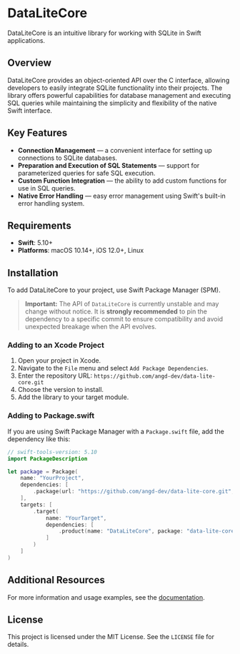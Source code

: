 # DataLiteCore

DataLiteCore is an intuitive library for working with SQLite in Swift applications.

## Overview

DataLiteCore provides an object-oriented API over the C interface, allowing developers to easily integrate SQLite functionality into their projects. The library offers powerful capabilities for database management and executing SQL queries while maintaining the simplicity and flexibility of the native Swift interface.

## Key Features

- **Connection Management** — a convenient interface for setting up connections to SQLite databases.
- **Preparation and Execution of SQL Statements** — support for parameterized queries for safe SQL execution.
- **Custom Function Integration** — the ability to add custom functions for use in SQL queries.
- **Native Error Handling** — easy error management using Swift's built-in error handling system.

## Requirements

- **Swift**: 5.10+
- **Platforms**: macOS 10.14+, iOS 12.0+, Linux

## Installation

To add DataLiteCore to your project, use Swift Package Manager (SPM).

> **Important:** The API of `DataLiteCore` is currently unstable and may change without notice. It is **strongly recommended** to pin the dependency to a specific commit to ensure compatibility and avoid unexpected breakage when the API evolves.

### Adding to an Xcode Project

1. Open your project in Xcode.
2. Navigate to the `File` menu and select `Add Package Dependencies`.
3. Enter the repository URL: `https://github.com/angd-dev/data-lite-core.git`
4. Choose the version to install.
5. Add the library to your target module.

### Adding to Package.swift

If you are using Swift Package Manager with a `Package.swift` file, add the dependency like this:

```swift
// swift-tools-version: 5.10
import PackageDescription

let package = Package(
    name: "YourProject",
    dependencies: [
        .package(url: "https://github.com/angd-dev/data-lite-core.git", branch: "develop")
    ],
    targets: [
        .target(
            name: "YourTarget",
            dependencies: [
                .product(name: "DataLiteCore", package: "data-lite-core")
            ]
        )
    ]
)
```

## Additional Resources

For more information and usage examples, see the [documentation](https://docs.angd.dev/?package=data-lite-core&version=develop).

## License

This project is licensed under the MIT License. See the `LICENSE` file for details.
